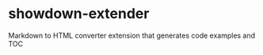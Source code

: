 showdown-extender
=================

Markdown to HTML converter extension that generates code examples and TOC
